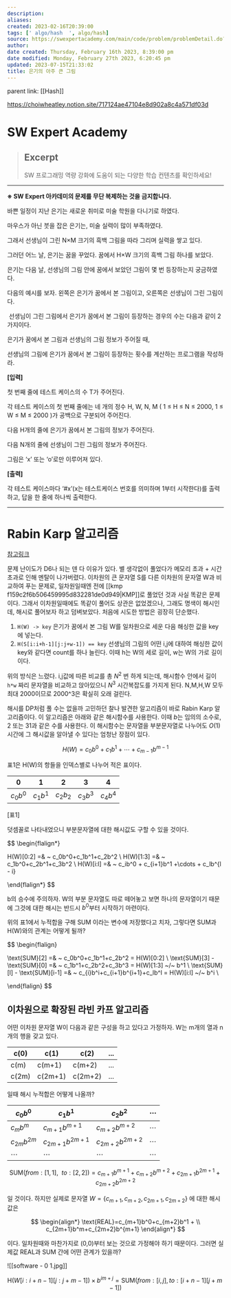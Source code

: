 ```yaml
---
description:
aliases: 
created: 2023-02-16T20:39:00
tags: [' algo/hash  ', algo/hash]
source: https://swexpertacademy.com/main/code/problem/problemDetail.do?contestProbId=AWkIfv7qBCYDFAXC
author: 
date created: Thursday, February 16th 2023, 8:39:00 pm
date modified: Monday, February 27th 2023, 6:20:45 pm
updated: 2023-07-15T21:33:02
title: 은기의 아주 큰 그림
---
```

parent link: [[Hash]]

https://choiwheatley.notion.site/717124ae47104e8d902a8c4a571df03d

# SW Expert Academy

> ## Excerpt
> SW 프로그래밍 역량 강화에 도움이 되는 다양한 학습 컨텐츠를 확인하세요!

---
**※ SW Expert 아카데미의 문제를 무단 복제하는 것을 금지합니다.**

바쁜 일정이 지난 은기는 새로운 취미로 미술 학원을 다니기로 하였다.

마우스가 아닌 붓을 잡은 은기는, 미술 실력이 많이 부족하였다.

그래서 선생님이 그린 N×M 크기의 흑백 그림을 따라 그리며 실력을 쌓고 있다.

그러던 어느 날, 은기는 꿈을 꾸었다. 꿈에서 H×W 크기의 흑백 그림 하나를 보았다.

은기는 다음 날, 선생님의 그림 안에 꿈에서 보았던 그림이 몇 번 등장하는지 궁금하였다.

다음의 예시를 보자. 왼쪽은 은기가 꿈에서 본 그림이고, 오른쪽은 선생님이 그린 그림이다.

 선생님이 그린 그림에서 은기가 꿈에서 본 그림이 등장하는 경우의 수는 다음과 같이 2가지이다.

은기가 꿈에서 본 그림과 선생님의 그림 정보가 주어질 때,

선생님의 그림에 은기가 꿈에서 본 그림이 등장하는 횟수를 계산하는 프로그램을 작성하라.

**\[입력\]**

첫 번째 줄에 테스트 케이스의 수 T가 주어진다.

각 테스트 케이스의 첫 번째 줄에는 네 개의 정수 H, W, N, M ( 1 ≤ H ≤ N ≤ 2000, 1 ≤ W ≤ M ≤ 2000 )가 공백으로 구분되어 주어진다.

다음 H개의 줄에 은기가 꿈에서 본 그림의 정보가 주어진다.

다음 N개의 줄에 선생님이 그린 그림의 정보가 주어진다.

그림은 ‘x’ 또는 ‘o’로만 이루어져 있다.

**\[출력\]**

각 테스트 케이스마다 ‘#x’(x는 테스트케이스 번호를 의미하며 1부터 시작한다)를 출력하고, 답을 한 줄에 하나씩 출력한다.

---

# Rabin Karp 알고리즘

[참고링크](https://codingdog.tistory.com/entry/라빈-카프-알고리즘-그래도-비벼볼-만한-문제가-있다)

문제 난이도가 D6나 되는 덴 다 이유가 있다. 별 생각없이 풀었다가 메모리 초과 + 시간 초과로 인해 멘탈이 나가버렸다. 이차원의 큰 문자열 S를 다른 이차원의 문자열 W과 비교하여 푸는 문제로, 일차원일때엔 전에 [[kmp f159c2f6b506459995d832281de0d949|KMP]]로 풀었던 것과 사실 똑같은 문제이다. 그래서 이차원일때에도 똑같이 풀어도 상관은 없었겠으나, 그래도 명색이 해시인데, 해시로 풀어보자 하고 덤벼보았다. 처음에 시도한 방법은 굉장히 단순했다.

1. `H(W) -> key`  은기가 꿈에서 본 그림 W를 일차원으로 세운 다음 해싱한 값을 key에 넣는다.
2. `H(S[i:i+h-1][j:j+w-1]) == key` 선생님의 그림의 어떤 i,j에 대하여 해싱한 값이 key와 같다면 count를 하나 늘린다. 이때 h는 W의 세로 길이, w는 W의 가로 길이이다.

위의 방식은 느렸다. i,j값에 따른 비교를 총 $N^2$ 번 하게 되는데, 해시함수 안에서 길이 `h*w` 짜리 문자열을 비교하고 앉아있으니 $N^3$ 시간복잡도를 가지게 된다. N,M,H,W 모두 최대 2000이므로 2000^3은 확실히 오래 걸린다. 

해시를 DP처럼 풀 수는 없을까 고민하던 찰나 발견한 알고리즘이 바로 Rabin Karp 알고리즘이다. 이 알고리즘은 아래와 같은 해시함수를 사용한다. 이때 $b$는 임의의 소수로, 2 또는 31과 같은 수를 사용한다. 이 해시함수는 문자열을 부분문자열로 나누어도 $O(1)$ 시간에 그 해시값을 알아낼 수 있다는 엄청난 장점이 있다.

$$
H(W)=c_0b^0+c_1b^1+ \cdots +c_{m-1}b^{m-1}
$$

표1은 H(W)의 항들을 인덱스별로 나누어 적은 표이다. 

| 0        | 1        | 2        | 3        | 4        |
| -------- | -------- | -------- | -------- | -------- |
| $c_0b^0$ | $c_1b^1$ | $c_2b_2$ | $c_3b^3$ | $c_4b^4$ |  

[표1] 

덧셈꼴로 나타내었으니 부분문자열에 대한 해시값도 구할 수 있을 것이다. 

$$
\begin{flalign*}

H(W)[0:2] =& ~ c_0b^0+c_1b^1+c_2b^2 \\ 
H(W)[1:3] =& ~ c_1b^0+c_2b^1+c_3b^2 \\ 
H(W)[i:l] =& ~ c_ib^0 + c_{i+1}b^1 +\cdots + c_lb^{l - i}


\end{flalign*}
$$

b의 승수에 주의하자. W의 부분 문자열도 따로 떼어놓고 보면 하나의 문자열이기 때문에 그것에 대한 해시는 반드시 $b^0$부터 시작하기 마련이다. 

위의 표1에서 누적합을 구해 $\text{SUM}$ 이라는 변수에 저장했다고 치자, 그렇다면 SUM과 H(W)와의 관계는 어떻게 될까?

$$
\begin{flalign}

\text{SUM}[2] =& ~ c_0b^0+c_1b^1+c_2b^2 = H(W)[0:2] \\ 
\text{SUM}[3] - \text{SUM}[0] =& ~ c_1b^1+c_2b^2+c_3b^3 = H(W)[1:3] ~/~ b^1 \\ 
\text{SUM}[l] - \text{SUM}[i-1] =& ~ c_{i}b^i+c_{i+1}b^{i+1}+c_lb^l = H(W)[i:l] ~/~ b^i \\ 

\end{flalign}
$$

## 이차원으로 확장된 라빈 카프 알고리즘

어떤 이차원 문자열 W이 다음과 같은 구성을 하고 있다고 가정하자. W는 m개의 열과 n개의 행을 갖고 있다.

| c(0)  | c(1)    | c(2)    | ... |
| ----- | ------- | ------- | --- |
| c(m)  | c(m+1)  | c(m+2)  | ... |
| c(2m) | c(2m+1) | c(2m+2) | ...    |

일때 해시 누적합은 어떻게 나올까?

| $c_0b^0$       | $c_1b^1$           | $c_2b^2$         | $\cdots$ |
| -------------- | ------------------ | ---------------- | -------- |
| $c_mb^m$       | $c_{m+1}b^{m+1}$   | $c_{m+2}b^{m+2}$ | $\cdots$ |
| $c_{2m}b^{2m}$ | $c_{2m+1}b^{2m+1}$ | $c_{2m+2}b^{2m+2}$ | $\cdots$ |
| $\cdots$       | $\cdots$           | $\cdots$         | $\cdots$         |

$$
\text{SUM}(from: [1,1], ~~to:[2,2])= c_{m+1}b^{m+1}   + c_{m+2}b^{m+2} + c_{2m+1}b^{2m+1} + c_{2m+2}b^{2m+2}
$$

일 것이다. 하지만 실제로 문자열 $W=\{c_{m+1},c_{m+2}, c_{2m+1}, c_{2m+2}\}$ 에 대한 해시값은 

$$
\begin{align*}
\text{REAL}=c_{m+1}b^0+c_{m+2}b^1 + \\ 
c_{2m+1}b^m+c_{2m+2}b^{m+1}
\end{align*}
$$

이다. 일차원때와 마찬가지로 (0,0)부터 보는 것으로 가정해야 하기 때문이다. 그러면 실제값 REAL과 SUM 간에 어떤 관계가 있을까? 

![[software - 0 1.jpg]]

$$
\text{H}(W[i:i+n-1][j:j+m-1]) \times b^{im+j} = \text{SUM}(from:[i,j], to:[i+n-1][j+m-1])
$$
